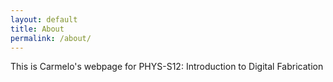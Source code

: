 ```yaml
---
layout: default
title: About
permalink: /about/
---
```


This is Carmelo's webpage for PHYS-S12: Introduction to Digital Fabrication

